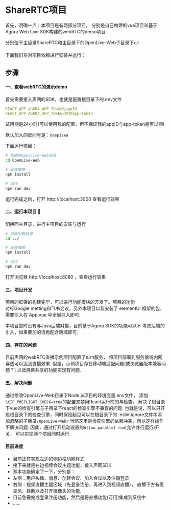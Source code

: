 # ShareRTC项目
首先，明确一点：本项目是有两部分项目，
分别是自己构建的vue项目和基于Agora Web Live SDK构建的webRTC的demo项目

分别位于主目录ShareRTC和主目录下的OpenLive-Web子目录下👉

下面我们将对项目依赖进行安装并运行：
## 步骤
#### 一、查看webRTC的演示demo
首先需要接入声网的SDK，也就是配置根目录下的.env文件
```yaml
REACT_APP_AGORA_APP_ID=你的appID
REACT_APP_AGORA_APP_TOKEN=你的app-token
```
试用期是24小时(可以使用我的配置，但不保证我的appID与app-token是否过期)

默认加入的房间号是：`deepisea`

下面运行项目：
``` bash
# 切换到OpenLive-Web目录
cd OpenLive-Web

# 安装依赖
npm install

# 运行
npm run dev
```
运行完成之后，打开 http://localhost:3000 查看运行效果
#### 二、运行本项目 🚀
切换回主目录，进行主项目的安装与运行
```bash
# 切换回根目录
cd ../

# 安装依赖
npm install

# 运行
npm run dev
```
打开浏览器 http://localhost:8080 ，查看运行效果

#### 三、项目开发
项目的框架的构建完毕，可以进行功能模块的开发了。项目的功能<br>
对标Google metting和飞书会议，另外本项目以及安装了 elementUI 框架的包，
需要引入在 App.vue 中全局引入即可.

本项目暂时没有与Java后端对接，目前基于Agora SDK的功能可以不
考虑后端的引入，如果要加的话再配合跨域即可.

#### 四、存在的问题
目前声网的webRTC直播示例项目配置了turn服务，
将项目部署到服务器或内网穿透可以达到直播效果.
但是，示例项目存在移动端适配问题(或浏览器版本兼容问题？)
以及屏幕共享的功能实现有问题.

#### 五、解决问题
通过修改OpenLive-Web目录下Node.js项目的环境变量.env文件，
添加`SKIP_PREFLIGHT_CHECK=true`的配置来禁用React运行前的与检查，
解决了根目录下vue的检查引擎与子目录下react的检查引擎不兼容的问题.
也就是说，可以只开启根目录下的检查引擎，同时保险起见可以在根目录下的
.eslintignore文件中添加忽略的子目录`/OpenLive-Web/`
当然这里是检查引擎的依赖冲突，所以这样操作不解决问题.
因此，通过打开启动设置的`Allow parallel run`(允许并行运行)开关，
可以实现两个项目同时运行.


#### 目前进度
* 目前正在实现左边的侧边栏功能样式
* 接下来就是右边视频会议主题功能，接入声网SDK
* 基本功能确定了一下，分别是：
* 左侧：用户头像、消息、创建会议、加入会议以及注销登录
* 右侧：视频直播主题区域（先登录注册，再进入到视频直播），
直播下方有麦克风、挂断以及打开摄像头的功能.
* 目前急需完成登录注册功能，然后是将直播功能(可用)集成到系统中
* ......
